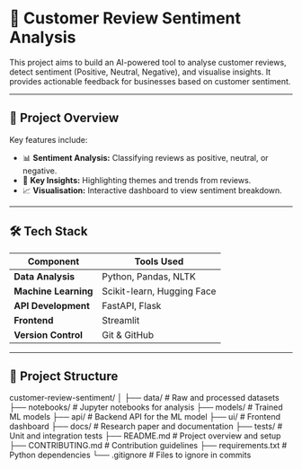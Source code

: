 # 📝 Customer Review Sentiment Analysis  
This project aims to build an AI-powered tool to analyse customer reviews, detect sentiment (Positive, Neutral, Negative), and visualise insights. It provides actionable feedback for businesses based on customer sentiment.

---

## 🚀 Project Overview
Key features include:
- 📊 **Sentiment Analysis:** Classifying reviews as positive, neutral, or negative.  
- 🔑 **Key Insights:** Highlighting themes and trends from reviews.  
- 📈 **Visualisation:** Interactive dashboard to view sentiment breakdown.  

---

## 🛠️ Tech Stack
| Component       | Tools Used            |
|-----------------|------------------------|
| **Data Analysis** | Python, Pandas, NLTK  |
| **Machine Learning** | Scikit-learn, Hugging Face |
| **API Development** | FastAPI, Flask      |
| **Frontend**    | Streamlit              |
| **Version Control** | Git & GitHub         |

---

## 📁 Project Structure
customer-review-sentiment/
│
├── data/               # Raw and processed datasets
├── notebooks/          # Jupyter notebooks for analysis
├── models/             # Trained ML models
├── api/                # Backend API for the ML model
├── ui/                 # Frontend dashboard
├── docs/               # Research paper and documentation
├── tests/              # Unit and integration tests
├── README.md           # Project overview and setup
├── CONTRIBUTING.md     # Contribution guidelines
├── requirements.txt    # Python dependencies
└── .gitignore          # Files to ignore in commits
